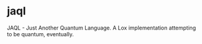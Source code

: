 # jaql
JAQL - Just Another Quantum Language. A Lox implementation attempting to be quantum, eventually. 
